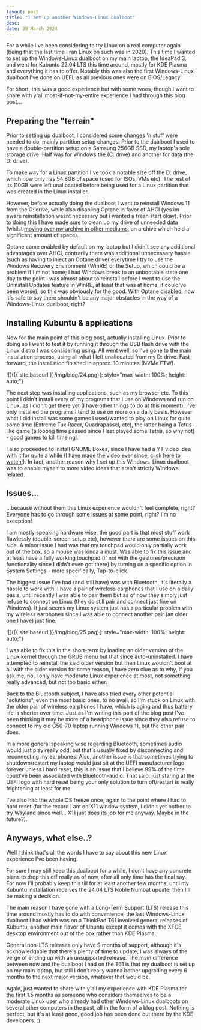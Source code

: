 ```yaml
---
layout: post
title: "I set up another Windows-Linux dualboot"
desc:
date: 30 March 2024
---
```

For a while I've been considering to try Linux on a real computer again (being that the last time I ran Linux on such was in 2020). This time I wanted to set up the Windows-Linux dualboot on my main laptop, the IdeaPad 3, and went for Kubuntu 22.04 LTS this time around, mostly for KDE Plasma and everything it has to offer. Notably this was also the first Windows-Linux dualboot I've done on UEFI, as all previous ones were on BIOS/Legacy.

For short, this was a good experience but with some woes, though I want to share with y'all most-if-not-my-entire experience I had through this blog post...

## Preparing the "terrain"
Prior to setting up dualboot, I considered some changes 'n stuff were needed to do, mainly partition setup changes. Prior to the dualboot I used to have a double-partition setup on a Samsung 256GB SSD, my laptop's sole storage drive. Half was for Windows the (C: drive) and another for data (the D: drive).

To make way for a Linux partition I've took a notable size off the D: drive, which now only has 54.8GB of space (used for ISOs, VMs etc). The rest of its 110GB were left unallocated before being used for a Linux partition that was created in the Linux installer.

However, before actually doing the dualboot I went to reinstall Windows 11 from the C: drive, while also disabling Optane in favor of AHCI (yes im aware reinstallation wasnt necessary but i wanted a fresh start okay). Prior to doing this I have made sure to clean up my drive of unneeded data (whilst [moving over my archive in other mediums][1], an archive which held a significant amount of space).

Optane came enabled by default on my laptop but I didn't see any additional advantages over AHCI, contrarily there was additional unnecessary hassle (such as having to inject an Optane driver everytime I try to use the Windows Recovery Environment (WinRE) or the Setup, which could be a problem if I'm not home; I had Windows break to an unbootable state one day to the point I was almost about to reinstall before I went to use the Uninstall Updates feature in WinRE, at least that was at home, it could've been worse), so this was obviously for the good. With Optane disabled, now it's safe to say there shouldn't be any major obstacles in the way of a Windows-Linux dualboot, right?

## Installing Kubuntu & applications
Now for the main point of this blog post, actually installing Linux. Prior to doing so I went to test it by running it through the USB flash drive with the Linux distro I was considering using. All went well, so I've gone to the main installation process, using all what I left unallocated from my D: drive. Fast forward, the installation finished in approx. 10 minutes (NVMe FTW).

![]({{ site.baseurl }}/img/blog/24.png){: style="max-width: 100%; height: auto;"}

The next step was installing applications, such as my browser etc. To this point I didn't install every of my programs that I use on Windows and run on Linux, as I didn't get there yet (I have other things to do at this moment), I've only installed the programs I tend to use on more on a daily basis. However what I did install was some games I used/wanted to play on Linux for quite some time (Extreme Tux Racer, Quadrapassel, etc), the latter being a Tetris-like game (a looong time passed since I last played some Tetris, so why not) - good games to kill time ngl.

I also proceeded to install GNOME Boxes, since I have had a YT video idea with it for quite a while (I have made the video ever since, [click here to watch!][3]). In fact, another reason why I set up this Windows-Linux dualboot was to enable myself to more video ideas that aren't strictly Windows related.

## Issues...
...because without them this Linux experience wouldn't feel complete, right? Everyone has to go through some issues at some point, right? I'm no exception!

I am mostly speaking hardware wise, the good part is that most stuff work flawlessly (double-screen setup etc), however there are some issues on this side. A minor issue I had was that my touchpad would only partially work out of the box, so a mouse was kinda a must. Was able to fix this issue and at least have a fully working touchpad (if not with the gestures/precision functionality since I didn't even got there) by turning on a specific option in System Settings - more specifically, Tap-to-click.

The biggest issue I've had (and still have) was with Bluetooth, it's literally a hassle to work with. I have a pair of wireless earphones that I use on a daily basis, until recently I was able to pair them but as of now they simply just refuse to connect on Linux (they do still pair and connect just fine on Windows). It just seems my Linux system just has a particular problem with my wireless earphones since I was able to connect another pair (an older one I have) just fine.

![]({{ site.baseurl }}/img/blog/25.png){: style="max-width: 100%; height: auto;"}

I was able to fix this in the short-term by loading an older version of the Linux kernel through the GRUB menu but that since auto-uninstalled. I have attempted to reinstall the said older version but then Linux wouldn't boot at all with the older version for some reason, I have zero clue as to why, if you ask me, no, I only have moderate Linux experience at most, not something really advanced, but not too basic either.

Back to the Bluetooth subject, I have also tried every other potential "solutions", even the most basic ones, to no avail, so I'm stuck on Linux with the older pair of wireless earphones I have, which is aging and thus battery life is shorter over time. Just as I'm writing this part of the blog post I've been thinking it may be more of a headphone issue since they also refuse to connect to my old G50-70 laptop running Windows 11, but the other pair does.

In a more general speaking wise regarding Bluetooth, sometimes audio would just play really odd, but that's usually fixed by disconnecting and reconnecting my earphones. Also, another issue is that sometimes trying to shutdown/restart my laptop would just sit at the UEFI manufacturer logo forever unless I hard reset, this is an issue that I believe 99% of the time could've been associated with Bluetooth-audio. That said, just staring at the UEFI logo with hard reset being your only solution to turn off/restart is really frightening at least for me.

I've also had the whole OS freeze once, again to the point where I had to hard reset (for the record I am on X11 window system, I didn't yet bother to try Wayland since well... X11 just does its job for me anyway. Maybe in the future?).

## Anyways, what else..?
Well I think that's all the words I have to say about this new Linux experience I've been having.

For sure I may still keep this dualboot for a while, I don't have any concrete plans to drop this off really as of now, after all only time has the final say. For now I'll probably keep this till for at least another few months, until my Kubuntu installation receives the 24.04 LTS Noble Numbat update, then I'll be making a decision.

The main reason I have gone with a Long-Term Support (LTS) release this time around mostly has to do with convenience, the last Windows-Linux dualboot I had which was on a ThinkPad T61 involved general releases of Xubuntu, another main flavor of Ubuntu except it comes with the XFCE desktop environment out of the box rather than KDE Plasma.

General non-LTS releases only have 9 months of support, although it's acknowledgable that there's plenty of time to update, I was always of the verge of ending up with an unsupported release. The main difference between now and the dualboot I had on the T61 is that my dualboot is set up on my main laptop, but still I don't really wanna bother upgrading every 6 months to the next major version, whatever that would be.

Again, just wanted to share with y'all my experience with KDE Plasma for the first 1.5 months as someone who considers themselves to be a moderate Linux user who already had other Windows-Linux dualboots on several other computers in the past, all in the form of a blog post. Nothing is perfect, but it's at least good, good job has been done out there by the KDE developers. :)

[1]: /blog/2024/01/02/finding-new-place-for-personal-data-archive.html
[2]: https://github.com/ungoogled-software/ungoogled-chromium
[3]: https://www.youtube.com/watch?v=uqPx0zHH028